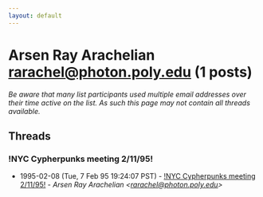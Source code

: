 ```yaml
---
layout: default
---
```


# Arsen Ray Arachelian <rarachel@photon.poly.edu> (1 posts)

_Be aware that many list participants used multiple email addresses over their time active on the list. As such this page may not contain all threads available._

## Threads

### !NYC Cypherpunks meeting 2/11/95!
+ 1995-02-08 (Tue, 7 Feb 95 19:24:07 PST) - [!NYC Cypherpunks meeting 2/11/95!](/archive/1995/02/8d7d8d5f399767ee5793151f2c54700404facedce2638b82bf54bbb9f62f1e92) - _Arsen Ray Arachelian \<rarachel@photon.poly.edu\>_

